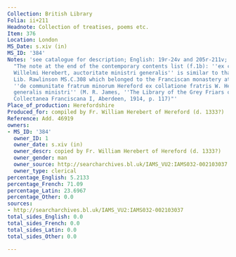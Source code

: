 ```yaml
---
Collection: British Library
Folia: ii+211
Headnote: Collection of treatises, poems etc.
Item: 376
Location: London
MS_Date: s.xiv (in)
MS_ID: '384'
Notes: 'see catalogue for description; English: 19r-24v and 205r-211v; Latin 154r-204v;
  "The note at the end of the contemporary contents list (f.1b): ''ex collacione fratris
  Willelmi Herebert, auctoritate ministri generalis'' is similar to that in Bodl.
  Lib. Rawlinson MS.C.308 which belonged to the Franciscan monastery at Hereford:
  ''de communitate fratrum minorum Hereford ex collatione fratris W. Herebert, auctoritate
  generalis ministri'' (M. R. James, ''The Library of the Grey Friars of Hereford'',
  Collectanea Franciscana I, Aberdeen, 1914, p. 117)"'
Place_of_production: Herefordshire
Produced_for: compiled by Fr. William Herebert of Hereford (d. 1333?)
Reference: Add. 46919
owners:
- MS_ID: '384'
  owner_ID: 1
  owner_date: s.xiv (in)
  owner_descr: copied by Fr. William Herebert of Hereford (d. 1333?)
  owner_gender: man
  owner_source: http://searcharchives.bl.uk/IAMS_VU2:IAMS032-002103037
  owner_type: clerical
percentage_English: 5.2133
percentage_French: 71.09
percentage_Latin: 23.6967
percentage_Other: 0.0
sources:
- http://searcharchives.bl.uk/IAMS_VU2:IAMS032-002103037
total_sides_English: 0.0
total_sides_French: 0.0
total_sides_Latin: 0.0
total_sides_Other: 0.0

---
```


